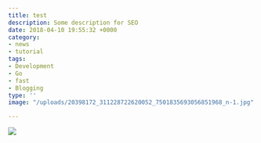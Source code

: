 ```yaml
---
title: test
description: Some description for SEO
date: 2018-04-10 19:55:32 +0000
category:
- news
- tutorial
tags:
- Development
- Go
- fast
- Blogging
type: ''
image: "/uploads/20398172_311228722620052_7501835693056851968_n-1.jpg"

---
```

![](/uploads/cat.jpg)